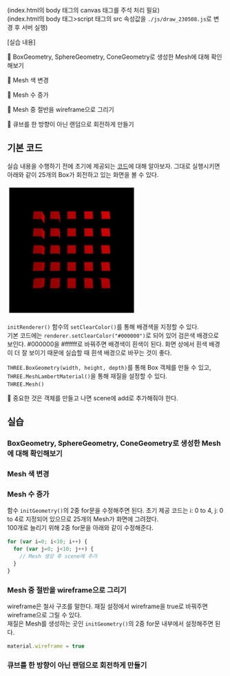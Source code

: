 (index.html의 body 태그의 canvas 태그를 주석 처리 필요)  
(index.html의 body 태그>script 태그의 src 속성값을 `./js/draw_230508.js`로 변경 후 서버 실행)

[실습 내용]

:dash: BoxGeometry, SphereGeometry, ConeGeometry로 생성한 Mesh에 대해 확인해보기

:dash: Mesh 색 변경

:dash: Mesh 수 증가

:dash: Mesh 중 절반을 wireframe으로 그리기

:dash: 큐브를 한 방향이 아닌 랜덤으로 회전하게 만들기

## 기본 코드
실습 내용을 수행하기 전에 초기에 제공되는 [코드](https://github.com/meanjoo/CG2023/blob/main/js/draw_230508_default.js)에 대해 알아보자. 그대로 실행시키면 아래와 같이 25개의 Box가 회전하고 있는 화면을 볼 수 있다.

<img src="https://github.com/meanjoo/LinkPicture/blob/main/cg230508_default.jpg" width="300" height=auto>

`initRenderer()` 함수의 `setClearColor()`를 통해 배경색을 지정할 수 있다.  
기본 코드에는 `renderer.setClearColor("#000000")`로 되어 있어 검은색 배경으로 보인다. #000000을 #ffffff로 바꿔주면 배경색이 흰색이 된다. 화면 상에서 흰색 배경이 더 잘 보이기 때문에 실습할 때 흰색 배경으로 바꾸는 것이 좋다.

`THREE.BoxGeometry(width, height, depth)`를 통해 Box 객체를 만들 수 있고, `THREE.MeshLambertMaterial()`을 통해 재질을 설정할 수 있다.  
`THREE.Mesh()`

🌟 중요한 것은 객체를 만들고 나면 scene에 add로 추가해줘야 한다.


## 실습
### BoxGeometry, SphereGeometry, ConeGeometry로 생성한 Mesh에 대해 확인해보기

### Mesh 색 변경

### Mesh 수 증가
함수 `initGeometry()`의 2중 for문을 수정해주면 된다. 초기 제공 코드는 i: 0 to 4, j: 0 to 4로 지정되어 있으므로 25개의 Mesh가 화면에 그려졌다.  
100개로 늘리기 위해 2중 for문을 아래와 같이 수정해준다.
```javascript
for (var i=0; i<10; i++) {
  for (var j=0; j<10; j++) {
    // Mesh 생성 후 scene에 추가
  }
}
```

### Mesh 중 절반을 wireframe으로 그리기
wireframe은 철사 구조를 말한다. 재질 설정에서 wireframe을 true로 바꿔주면 wireframe으로 그릴 수 있다.  
재질은 Mesh를 생성하는 곳인 `initGeometry()`의 2중 for문 내부에서 설정해주면 된다.
```javascript
material.wireframe = true
```

### 큐브를 한 방향이 아닌 랜덤으로 회전하게 만들기
